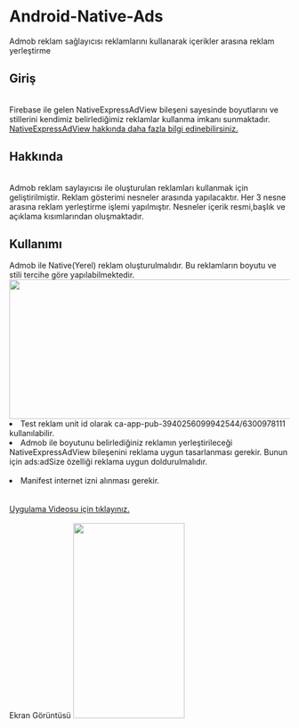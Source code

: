 # Android-Native-Ads
Admob reklam sağlayıcısı reklamlarını kullanarak içerikler arasına reklam yerleştirme
<h2><b>Giriş</b></h2><br>
Firebase ile gelen NativeExpressAdView bileşeni sayesinde boyutlarını ve stillerini kendimiz belirlediğimiz reklamlar kullanma imkanı sunmaktadır.
<br><a href="https://firebase.google.com/docs/admob/android/native-express">NativeExpressAdView hakkında daha fazla bilgi edinebilirsiniz.</a>


<h2><b>Hakkında</b></h2><br>
Admob reklam saylayıcısı ile oluşturulan reklamları kullanmak için geliştirilmiştir. Reklam gösterimi nesneler arasında yapılacaktır. Her 3 nesne arasına reklam yerleştirme işlemi yapılmıştır.
Nesneler içerik resmi,başlık ve açıklama kısımlarından oluşmaktadır. 

<h2><b>Kullanımı</b></h2>
Admob ile Native(Yerel) reklam oluşturulmalıdır. Bu reklamların boyutu ve stili tercihe göre yapılabilmektedir.<br>
<img src="http://i.imgur.com/MkhK1uL.png" width="600" height="250" /><br>

<li>Test reklam unit id olarak ca-app-pub-3940256099942544/6300978111 kullanılabilir.<br></li>
<li>Admob ile boyutunu belirlediğiniz reklamın yerleştirileceği NativeExpressAdView bileşenini reklama uygun tasarlanması gerekir. Bunun için ads:adSize özelliği reklama uygun doldurulmalıdır.</li><br>
<li>Manifest internet izni alınması gerekir.</li>
<br><br>
<a href="https://www.youtube.com/watch?v=UrthOVJ3Hm0">Uygulama Videosu için tıklayınız.</a>
<br><br>
Ekran Görüntüsü
<img src="http://i.imgur.com/2bnGizV.png" width="200" height="350">
